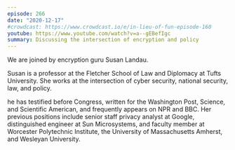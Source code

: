 ```yaml
---
episode: 266
date: "2020-12-17"
#crowdcast: https://www.crowdcast.io/e/in-lieu-of-fun-episode-160
youtube: https://www.youtube.com/watch?v=a--gEBefIgc
summary: Discussing the intersection of encryption and policy
---
```

We are joined by encryption guru Susan Landau.

Susan is a professor at the Fletcher School of Law and Diplomacy at Tufts
University. She works at the intersection of cyber security, national security,
law, and policy.

he has testified before Congress, written for the Washington Post, Science, and
Scientific American, and frequently appears on NPR and BBC. Her previous
positions include senior staff privacy analyst at Google, distinguished
engineer at Sun Microsystems, and faculty member at Worcester Polytechnic
Institute, the University of Massachusetts Amherst, and Wesleyan University.
